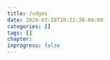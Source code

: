 ```yaml
---
title: Judges
date: 2020-03-28T20:22:38-04:00
categories: []
tags: []
chapter: 
inprogress: false
---
```


